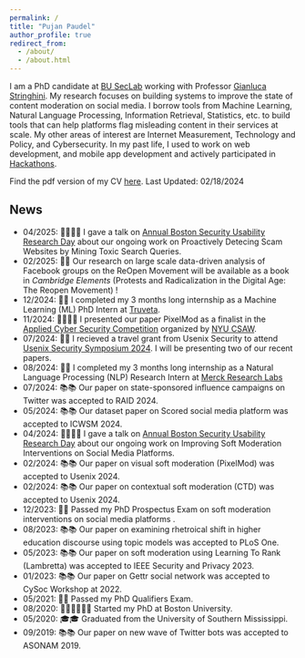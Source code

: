 ```yaml
---
permalink: /
title: "Pujan Paudel"
author_profile: true
redirect_from: 
  - /about/
  - /about.html
---
```


I am a PhD candidate at [BU SecLab](https://seclab.bu.edu/) working with Professor [Gianluca Stringhini](https://seclab.bu.edu/people/gianluca/). My research focuses on building systems to improve the state of content moderation on social media. I borrow tools from Machine Learning, Natural Language Processing, Information Retrieval, Statistics, etc. to build tools that can help platforms flag misleading content in their services at scale. My other areas of interest are Internet Measurement, Technology and Policy, and Cybersecurity. In my past life, I used to work on web development, and mobile app development and actively participated in [Hackathons](https://devpost.com/codepujan).

Find the pdf version of my CV <a href="files/pujan_cv_updated.pdf" target="_blank" rel="noopener noreferrer">here</a>. Last Updated: 02/18/2024 

News
------
* 04/2025: 👨‍💼👨‍💼 I gave a talk on [Annual Boston Security Usability Research Day](https://absurd.cs.tufts.edu/) about our ongoing work on Proactively Detecing Scam Websites by Mining Toxic Search Queries.
* 02/2025: 📖📖 Our research on large scale data-driven analysis of Facebook groups on the ReOpen Movement will be available as a book in _Cambridge Elements_ (Protests and Radicalization in the Digital Age: The Reopen Movement) ! 
* 12/2024: 💼💼 I completed my 3 months long internship as a Machine Learning (ML) PhD Intern at [Truveta](https://www.truveta.com/).
* 11/2024: 👨‍💼👨‍💼 I presented our paper PixelMod as a finalist in the [Applied Cyber Security Competition](https://www.csaw.io/research) organized by [NYU CSAW](https://www.csaw.io/).
* 07/2024: 🎉🎉 I recieved a travel grant from Usenix Security to attend [Usenix Security Symposium 2024](https://www.usenix.org/conference/usenixsecurity24). I will be presenting two of our recent papers.
* 08/2024: 💼💼 I completed my 3 months long internship as a Natural Language Processing (NLP) Research Intern at [Merck Research Labs](https://www.truveta.com/)
* 07/2024: 📚📚 Our paper on state-sponsored influence campaigns on Twitter was accepted to RAID 2024.
* 05/2024: 📚📚 Our dataset paper on Scored social media platform was accepted to ICWSM 2024.
* 04/2024: 👨‍💼👨‍💼 I gave a talk on [Annual Boston Security Usability Research Day](https://absurd.cs.tufts.edu/) about our ongoing work on Improving Soft Moderation Interventions on Social Media Platforms.
* 02/2024: 📚📚 Our paper on visual soft moderation (PixelMod) was accepted to Usenix 2024.
* 02/2024: 📚📚 Our paper on contextual soft moderation (CTD) was accepted to Usenix 2024.
* 12/2023: 🎉🎉 Passed my PhD Prospectus Exam on soft moderation interventions on social media platforms .
* 08/2023: 📚📚 Our paper on examining rhetroical shift in higher education discourse using topic models was accepted to PLoS One.
* 05/2023: 📚📚 Our paper on soft moderation using Learning To Rank (Lambretta) was accepted to IEEE Security and Privacy 2023.
* 01/2023: 📚📚 Our paper on Gettr social network was accepted to CySoc Workshop at 2022.
* 05/2021: 🎉🎉 Passed my PhD Qualifiers Exam.
* 08/2020: 🧑🏻‍🏫🧑🏻‍🏫 Started my PhD at Boston University.
* 05/2020: 🎓🎓 Graduated from the University of Southern Mississippi.
* 09/2019: 📚📚 Our paper on new wave of Twitter bots was accepted to ASONAM 2019.
